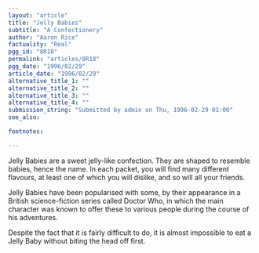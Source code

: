 ```yaml
---
layout: "article"
title: "Jelly Babies"
subtitle: "A Confectionery"
author: "Aaron Rice"
factuality: "Real"
pgg_id: "8R18"
permalink: "articles/8R18"
pgg_date: "1996/02/29"
article_date: "1996/02/29"
alternative_title_1: ""
alternative_title_2: ""
alternative_title_3: ""
alternative_title_4: ""
submission_string: "Submitted by admin on Thu, 1996-02-29 01:00"
see_also:

footnotes: 

---
```

<div>
<p>Jelly Babies are a sweet jelly-like confection. They are shaped to resemble babies, hence the name. In each packet, you will find many different flavours, at least one of which you will dislike, and so will all your friends.</p>
<p>Jelly Babies have been popularised with some, by their appearance in a British science-fiction series called Doctor Who, in which the main character was known to offer these to various people during the course of his adventures.</p>
<p>Despite the fact that it is fairly difficult to do, it is almost impossible to eat a Jelly Baby without biting the head off first. <!--Amazon_CLS_IM_END--></p>
</div>

